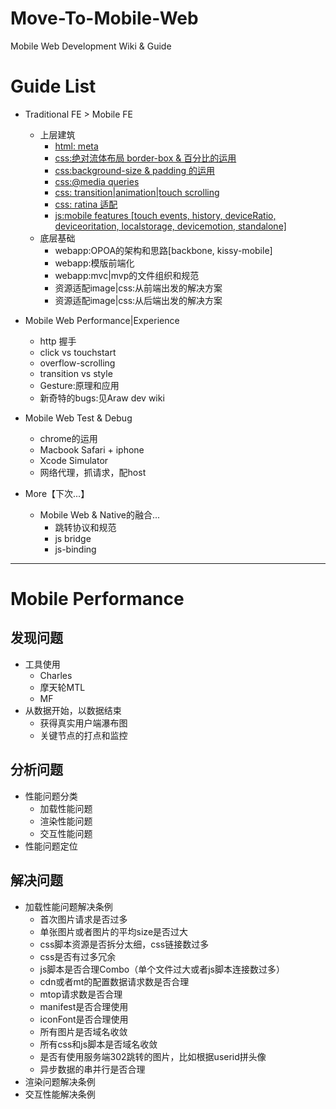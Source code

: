 Move-To-Mobile-Web
==================

Mobile Web Development Wiki &amp; Guide 

Guide List
===========

- Traditional FE > Mobile FE 
  - 上层建筑
    - [html: meta](https://github.com/hongru/Move-To-Mobile-Web/wiki/html:meta-&-html:link) 
    - [css:绝对流体布局 border-box & 百分比的运用](https://github.com/hongru/Move-To-Mobile-Web/wiki/css:%E8%87%AA%E9%80%82%E5%BA%94%E5%B8%83%E5%B1%80-&-border-box%E7%9A%84%E5%BA%94%E7%94%A8)
    - [css:background-size & padding 的运用](https://github.com/hongru/Move-To-Mobile-Web/wiki/css:background-size-&-padding-%E7%9A%84%E4%BD%BF%E7%94%A8)
    - [css:@media queries](https://github.com/hongru/Move-To-Mobile-Web/wiki/Media-Queries)
    - [css: transition|animation|touch scrolling](https://github.com/hongru/Move-To-Mobile-Web/wiki/css:transition%7Canimation%7Coverflow-scrolling)
    - [css: ratina 适配](https://github.com/hongru/Move-To-Mobile-Web/wiki/Retina%E7%9A%84%E9%80%82%E9%85%8D)
    - [js:mobile features [touch events, history, deviceRatio, deviceoritation, localstorage, devicemotion, standalone]](https://github.com/hongru/Move-To-Mobile-Web/wiki/%E3%80%90mobile-web%E3%80%91js-features)
  - 底层基础
    - webapp:OPOA的架构和思路[backbone, kissy-mobile]
    - webapp:模版前端化
    - webapp:mvc|mvp的文件组织和规范
    - 资源适配image|css:从前端出发的解决方案
    - 资源适配image|css:从后端出发的解决方案

- Mobile Web Performance|Experience
  - http 握手
  - click vs touchstart
  - overflow-scrolling
  - transition vs style
  - Gesture:原理和应用
  - 新奇特的bugs:见Araw dev wiki

- Mobile Web Test & Debug
  - chrome的运用
  - Macbook Safari + iphone
  - Xcode Simulator
  - 网络代理，抓请求，配host

- More【下次...】
  - Mobile Web & Native的融合...
    - 跳转协议和规范
    - js bridge
    - js-binding

------------------------

Mobile Performance
====

## 发现问题

- 工具使用
  - Charles
  - 摩天轮MTL
  - MF
- 从数据开始，以数据结束
  - 获得真实用户端瀑布图
  - 关键节点的打点和监控

## 分析问题

- 性能问题分类
  - 加载性能问题
  - 渲染性能问题
  - 交互性能问题
- 性能问题定位

## 解决问题

- 加载性能问题解决条例
  * 首次图片请求是否过多
  * 单张图片或者图片的平均size是否过大
  * css脚本资源是否拆分太细，css链接数过多
  * css是否有过多冗余
  * js脚本是否合理Combo（单个文件过大或者js脚本连接数过多）
  * cdn或者mt的配置数据请求数是否合理
  * mtop请求数是否合理
  * manifest是否合理使用
  * iconFont是否合理使用
  * 所有图片是否域名收敛
  * 所有css和js脚本是否域名收敛
  * 是否有使用服务端302跳转的图片，比如根据userid拼头像
  * 异步数据的串并行是否合理
- 渲染问题解决条例
- 交互性能解决条例
